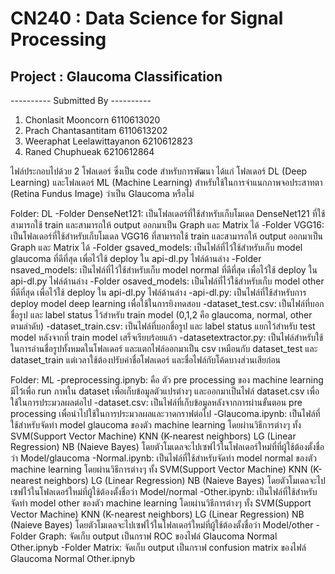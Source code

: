 # CN240 : Data Science for Signal Processing
## Project : Glaucoma Classification

---------- Submitted By ----------
1. Chonlasit Mooncorn 6110613020
2. Prach Chantasantitam 6110613202
3. Weeraphat Leelawittayanon 6210612823
4. Raned Chuphueak 6210612864

ไฟล์ประกอบไปด้วย 2 โฟลเดอร์ ซึ่งเป็น code สำหรับการพัฒนา ได้แก่ โฟลเดอร์ DL (Deep Learning) และโฟลเดอร์ ML (Machine Learning) สำหรับใช้ในการจำแนกภาพจอประสาทตา (Retina Fundus Image) ว่าเป็น Glaucoma หรือไม่

Folder: DL
-Folder DenseNet121: เป็นโฟลเดอร์ที่ใช้สำหรับเก็บโมเดล DenseNet121 ที่ใช้สามารถใช้ train และสามารถให้ output ออกมาเป็น Graph และ  Matrix ได้
-Folder VGG16: เป็นโฟลเดอร์ที่ใช้สำหรับเก็บโมเดล VGG16 ที่สามารถใช้ train และสามารถให้ output ออกมาเป็น Graph และ Matrix ได้
-Folder gsaved_models: เป็นไฟล์ที่ไว้ใช้สำหรับเก็บ model glaucoma ที่ดีที่สุด เพื่อไว้ใช้ deploy ใน api-dl.py ไฟล์ด้านล่าง
-Folder nsaved_models: เป็นไฟล์ที่ไว้ใช้สำหรับเก็บ model normal ที่ดีที่สุด เพื่อไว้ใช้ deploy ใน api-dl.py ไฟล์ด้านล่าง
-Folder osaved_models: เป็นไฟล์ที่ไว้ใช้สำหรับเก็บ model other ที่ดีที่สุด เพื่อไว้ใช้ deploy ใน api-dl.py ไฟล์ด้านล่าง
-api-dl.py: เป็นไฟล์ที่ใช้สำหรับการ deploy model deep learning เพื่อใช้ในการยิงทดสอบ
-dataset_test.csv: เป็นไฟล์ที่บอกชื่อรูป และ label status ไว้สำหรับ train model (0,1,2 คือ glaucoma, normal, other ตามลำดับ)
-dataset_train.csv: เป็นไฟล์ที่บอกชื่อรูป และ label status แยกไว้สำหรับ test model หลังจากที่ train model เสร็จเรียบร้อยแล้ว
-datasetextractor.py: เป็นไฟล์สำหรับใช้ในการอ่านชื่อรูปทั้งหมดในโฟลเดอร์ และแตกไฟล์ออกมาเป็น csv เหมือนกับ dataset_test และ dataset_train แต่เวลาใช้ต้องปรับค่าชื่อโฟลเดอร์ และชื่อไฟล์กับโค้ดบางส่วนเสียก่อน

Folder: ML
-preprocessing.ipnyb: คือ ตัว pre processing ของ machine learning มีไว้เพื่อ run ภาพใน dataset เพื่อเก็บข้อมูลตัวแปรต่างๆ และออกมาเป็นไฟล์ dataset.csv เพื่อใช้ในการประมวลผลต่อไป
-dataset.csv: เป็นไฟล์ที่เก็บข้อมูลหลังจากการผ่านขั้นตอน pre processing เพื่อนำไปใช้ในการประมวลผลและวาดกราฟต่อไป
-Glaucoma.ipynb: เป็นไฟล์ที่ใช้สำหรับจัดทำ model glaucoma ของตัว machine learning โดยผ่านวิธีการต่างๆ ทั้ง SVM(Support Vector Machine) KNN (K-nearest neighbors) LG (Linear Regression) NB (Naieve Bayes) โดยตัวโมเดลจะไปเซฟไว้ในโฟลเดอร์ใหม่ที่ที่ผู้ใช้ต้องตั้งชื่อว่า Model/glaucoma
-Normal.ipynb: เป็นไฟล์ที่ใช้สำหรับจัดทำ model normal ของตัว machine learning โดยผ่านวิธีการต่างๆ ทั้ง SVM(Support Vector Machine) KNN (K-nearest neighbors) LG (Linear Regression) NB (Naieve Bayes) โดยตัวโมเดลจะไปเซฟไว้ในโฟลเดอร์ใหม่ที่ผู้ใช้ต้องตั้งชื่อว่า Model/normal
-Other.ipynb: เป็นไฟล์ที่ใช้สำหรับจัดทำ model other ของตัว machine learning โดยผ่านวิธีการต่างๆ ทั้ง SVM(Support Vector Machine) KNN (K-nearest neighbors) LG (Linear Regression) NB (Naieve Bayes) โดยตัวโมเดลจะไปเซฟไว้ในโฟลเดอร์ใหม่ที่ผู้ใช้ต้องตั้งชื่อว่า Model/other
-Folder Graph: จัดเก็บ output เป็นกราฟ ROC ของไฟล์ Glaucoma Normal Other.ipnyb
-Folder Matrix: จัดเก็บ output เป็นกราฟ confusion matrix ของไฟล์ Glaucoma Normal Other.ipnyb
